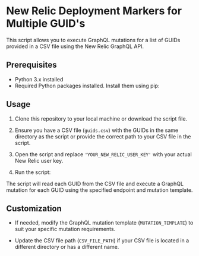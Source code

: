 # New Relic Deployment Markers for Multiple GUID's

This script allows you to execute GraphQL mutations for a list of GUIDs provided in a CSV file using the New Relic GraphQL API.

## Prerequisites

- Python 3.x installed
- Required Python packages installed. Install them using pip:

## Usage

1. Clone this repository to your local machine or download the script file.

2. Ensure you have a CSV file (`guids.csv`) with the GUIDs in the same directory as the script or provide the correct path to your CSV file in the script.

3. Open the script and replace `'YOUR_NEW_RELIC_USER_KEY'` with your actual New Relic user key.

4. Run the script:

The script will read each GUID from the CSV file and execute a GraphQL mutation for each GUID using the specified endpoint and mutation template.

## Customization

- If needed, modify the GraphQL mutation template (`MUTATION_TEMPLATE`) to suit your specific mutation requirements.

- Update the CSV file path (`CSV_FILE_PATH`) if your CSV file is located in a different directory or has a different name.
